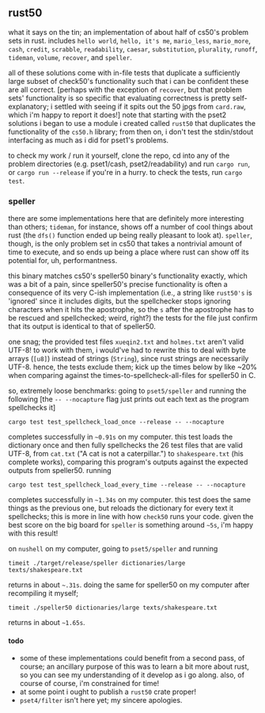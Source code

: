 ## rust50

what it says on the tin; an implementation of about half of cs50's problem sets in rust. includes `hello world`, `hello, it's me`, `mario_less`, `mario_more`, `cash`, `credit`, `scrabble`, `readability`, `caesar`, `substitution`, `plurality`, `runoff`, `tideman`, `volume`, `recover`, and `speller`.

all of these solutions come with in-file tests that duplicate a sufficiently large subset of check50's functionality such that i can be confident these are all correct. [perhaps with the exception of `recover`, but that problem sets' functionality is so specific that evaluating correctness is pretty self-explanatory; i settled with seeing if it spits out the 50 jpgs from `card.raw`, which i'm happy to report it does!] note that starting with the pset2 solutions i began to use a module i created called `rust50` that duplicates the functionality of the `cs50.h` library; from then on, i don't test the stdin/stdout interfacing as much as i did for pset1's problems.

to check my work / run it yourself, clone the repo, cd into any of the problem directories (e.g. pset1/cash, pset2/readability) and run `cargo run`, or `cargo run --release` if you're in a hurry. to check the tests, run `cargo test`.

### speller

there are some implementations here that are definitely more interesting than others; `tideman`, for instance, shows off a number of cool things about rust (the `dfs()` function ended up being really pleasant to look at). `speller`, though, is the only problem set in cs50 that takes a nontrivial amount of time to execute, and so ends up being a place where rust can show off its potential for, uh, performantness.

this binary matches cs50's speller50 binary's functionality exactly, which was a bit of a pain, since speller50's precise functionality is often a consequence of its very C-ish implementation (i.e., a string like `rust50's` is 'ignored' since it includes digits, but the spellchecker stops ignoring characters when it hits the apostrophe, so the `s` after the apostrophe has to be rescued and spellchecked; weird, right?) the tests for the file just confirm that its output is identical to that of speller50.

one snag; the provided test files `xueqin2.txt` and `holmes.txt` aren't valid UTF-8! to work with them, i would've had to rewrite this to deal with byte arrays (`[u8]`) instead of strings (`String`), since rust strings are necessarily UTF-8. hence, the tests exclude them; kick up the times below by like ~20% when comparing against the times-to-spellcheck-all-files for speller50 in C.

so, extremely loose benchmarks: going to `pset5/speller` and running the following [the ``-- --nocapture`` flag just prints out each text as the program spellchecks it]

```
cargo test test_spellcheck_load_once --release -- --nocapture
```

completes successfully in `~0.91s` on my computer. this test loads the dictionary once and then fully spellchecks the 26 test files that are valid UTF-8, from `cat.txt` ("A cat is not a caterpillar.") to `shakespeare.txt` (his complete works), comparing this program's outputs against the expected outputs from speller50. running

```
cargo test test_spellcheck_load_every_time --release -- --nocapture
```

completes successfully in `~1.34s` on my computer. this test does the same things as the previous one, but reloads the dictionary for every text it spellchecks; this is more in line with how `check50` runs your code. given the best score on the big board for `speller` is something around `~5s`, i'm happy with this result!

on `nushell` on my computer, going to `pset5/speller` and running

```
timeit ./target/release/speller dictionaries/large texts/shakespeare.txt
```

returns in about `~.31s`. doing the same for speller50 on my computer after recompiling it myself;

```
timeit ./speller50 dictionaries/large texts/shakespeare.txt
```

returns in about `~1.65s`.

#### todo

- some of these implementations could benefit from a second pass, of course; an ancillary purpose of this was to learn a bit more about rust, so you can see my understanding of it develop as i go along. also, of course of course, i'm constrained for time!
- at some point i ought to publish a `rust50` crate proper!
- `pset4/filter` isn't here yet; my sincere apologies.
